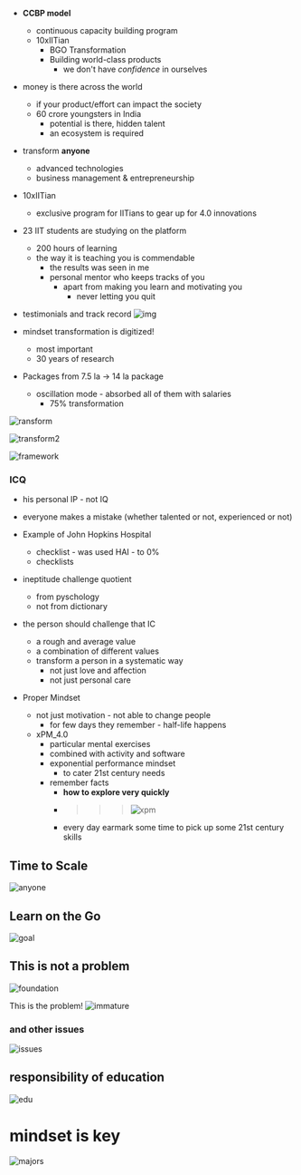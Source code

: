 <!-- title: IBHUB notes -->

- **CCBP model**
	- continuous capacity building program 
	- 10xIITian
		- BGO Transformation
		- Building world-class products
			- we don't have *confidence* in ourselves 

- money is there across the world
	- if your product/effort can impact the society
	- 60 crore youngsters in India 
		- potential is there, hidden talent 
		- an ecosystem is required 

- transform **anyone**
	- advanced technologies 
	- business management & entrepreneurship

- 10xIITian
	- exclusive program for IITians to gear up for 4.0 innovations 

- 23 IIT students are studying on the platform 
	- 200 hours of learning 
	- the way it is teaching you is commendable 
		- the results was seen in me 
		- personal mentor who keeps tracks of you
			- apart from making you learn and motivating you
				- never letting you quit 

- testimonials and track record
![img](https://i.imgur.com/Q8oMyuS.jpg)

- mindset transformation is digitized! 
	- most important 
	- 30 years of research 

- Packages from 7.5 la -> 14 la package 
	- oscillation mode - absorbed all of them with salaries 
		- 75% transformation 

![ransform](https://i.imgur.com/DQrFNs5.jpg) 
 
![transform2](https://i.imgur.com/h4azNfR.jpg) 

![framework](https://i.imgur.com/1GhyIF5.jpg) 

### ICQ 
- his personal IP - not IQ 
- everyone makes a mistake (whether talented or not, experienced or not) 
- Example of John Hopkins Hospital 
	- checklist - was used HAI - to 0% 
	- checklists
- ineptitude challenge quotient 
	- from pyschology 
	- not from dictionary 

- the person should challenge that IC 
	- a rough and average value 
	- a combination of different values 
	- transform a person in a systematic way
		- not just love and affection
		- not just personal care 

- Proper Mindset 
	- not just motivation - not able to change people 
		- for few days they remember - half-life happens 
	- xPM_4.0 
		- particular mental exercises 
		- combined with activity and software
		- exponential performance mindset 
			- to cater 21st century needs 
		- remember facts
			- **how to explore very quickly** 
			- >>>	![xpm](https://i.imgur.com/f9BKEQC.jpg)
			- every day earmark some time to pick up some 21st century skills 

## Time to Scale 

![anyone](https://i.imgur.com/uXxmuYJ.jpg) 

## Learn on the Go 

![goal](https://i.imgur.com/Yjqeoqq.jpg) 



## This is not a problem

![foundation](https://i.imgur.com/yB4jDCC.jpg) 

This is the problem! 
![immature](https://i.imgur.com/r6G9XoQ.jpg)

### and other issues
![issues](https://i.imgur.com/IN4FLBV.jpg) 


## responsibility of education
![edu](https://i.imgur.com/h733WSZ.jpg)


# mindset is key
![majors](https://i.imgur.com/hrUpgS3.jpg)


